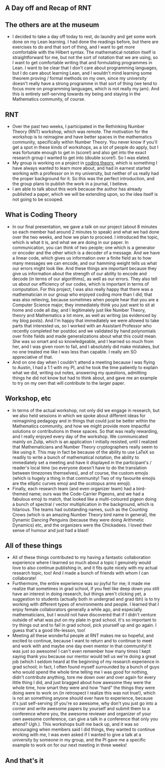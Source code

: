 ## A Day off and Recap of RNT

## The others are at the museum
- I decided to take a day off today to rest, do laundry and get some work done on my Lean learning. I had done the readings before, but there are exercises to do and
that sort of thing, and I want to get more comfortable with the Hilbert syntax. The mathematical notation itself is straightforward for me, but not the sort of notation
that we are using, so I want to get comfortable writing that and formulating programmes in Lean. I want to be clear that I don't care about programming languages,
but I do care about learning Lean, and I wouldn't mind learning some theorem proving / formal methods on my own, since my university doesn't really have a strong
programme in that sort of thing (we tend to focus more on programming languages, which is not really my jam). And this is entirely self-serving towards my being
and staying in the Mathematics community, of course.

## RNT
- Over the past two weeks, I participated in the Rethinking Number Theory (RNT) workshop, which was remote. The motivation for the workshop is to reimagine and have
better spaces in the mathematics community, specifically within Number Theory. You never know if you'll get a spot in these kinds of workshops, as a lot of people
do apply, but I was fortunate enough to get in (score!) and also get into the exact research group I wanted to get into (double score!). So I was elated.
- My group is working on a project in [coding theory](https://en.wikipedia.org/wiki/Coding_theory), which is something I have always wanted to learn more about, and had in earnest started working with a professor
on in my university, but neither of us really had the proper background for it. So this was the perfect introduction, and the group plans to publish the work in
a journal, I believe.
- I am able to talk about this work because the author has already published a paper, which we will be extending upon, so the idea itself is not going to be scooped.

## What is Coding Theory
- In our final presentation, we gave a talk on our project (about 8 minutes so each member had around 2 minutes to speak) and what we had done over the two weeks,
and how we plan to proceed. I introduced the topic, which is what it is, and what we are doing in our paper. In communication, you can think of two people; one
which is a generator or encoder and the other which is a decoder of a message. And we have a linear code, which gives us information over a finite field as to
how many messages we can encode, and our hamming weight tells us what our errors might look like. And these things are important because they give us information
about the strength of our ability to encode and decode (in terms of our algorithms), as well as our errors. They also tell us about our efficiency of our codes,
which is important in terms of computation.
For this project, I was also really happy that there was a mathematician in our group who enjoyed coding more than I did; that was also relieving, because sometimes when
people hear that you are a Computer Science major, they immediately think you just want to sit at home and code all day, and I legitimately just like Number Theory,
theory and Mathematics a lot more, as well as writing (as evidenced by my blog posts). And I'm happy that immediately we were allowed to take parts that interested
us, so I worked with an Assistant Professor who recently completed her postdoc and we validated by hand polynomials over finite fields and made generalizations about
what this could mean. She was so smart and so knowledgeable, and I learned so much from her, and I was given room to fail, and I absolutely did make mistakes, but
no one treated me like I was less than capable. I really am SO appreciative of that.
- And on one day when I couldn't attend a meeting because I was flying to Austin, I had a 1:1 with my PI, and he took the time patiently to explain what we did,
writing out notes, answering my questions, admitting things he did not know but had to think about, and gave me an example to try on my own that will contribute
to the larger paper.

## Workshop, etc
- In terms of the actual workshop, not only did we engage in research, but we also held sessions in which we spoke about different ideas for reimagining pedagogy
and in things that could just be better within the Mathematics community, and how we might provide more impactful solutions or contributions in these spaces.
So that was really rewarding, and I really enjoyed every day of the workshop. We communicated mainly on Zulip, which is an application I initially resisted,
until I realized that Mathematicians and Number Theory cryptographers really seem to like using it. This may in fact be because of the ability to use LaTeX
so readily to write a bunch of mathematical notation, the ability to immediately set a meeting and have it displayed in the participant's / reader's local time
(so everyone doesn't have to do the translation between timezones themselves), and of course, the custom emojis (which is hugely a thing in that community!
Two of my favourite emojis are the elliptic curves emoji and the ocotopus arms emoji).
- Finally, each research team (and even organizer team) had a bird-themed name; ours was the Code-Carrier Pigeons, and we had a fabulous emoji to match, that
looked like a multi-coloured pigeon doing a bunch of spectral / vector multiplication in the background, which is hilarious. The teams had outstanding names,
such as the Counting Crows (which is an amazing Number Theory bird name in general), the Dynamic Dancing Penguins (because they were doing Arithmetic Dynamics)
etc, and the organizers were the Chickadees. I loved their sense of humour and just had a blast!

## All of these things
- All of these things contributed to my having a fantastic collaboration experience where I learned so much about a topic I genuinely would love to also
continue publishing in, and it fits quite nicely with my actual research topic, too! And I made a bunch of friends with whom I can collaborate!
- Furthermore, the entire experience was *so* joyful for me; it made me realize that sometimes in grad school, if you feel like deep down you still have
an interest in doing research, but things aren't clicking yet, a suggestion to students (actually both in undergrad and grad tbh) is to try working with
different types of environments and people. I learned that I enjoy female collaborators generally a while ago, and especially mathematicians, but I would
not have discovered that if I didn't venture outside of what was put on my plate in grad school. It's so important to try things out and to fail in
grad school, pick yourself up and go again. I guess that's a good life-lesson, too!
- Meeting all these wonderful people at RNT makes me so hopeful, and excited to continue, because I want to return and to continue to meet and work with
and maybe one day even mentor in that community! It was just so awesome! I can't even remember how many times I kept saying thank you because our mentor
would tell us we're doing a great job (which I seldom heard at the beginning of my research experience in grad school; in fact, I often found myself
surrounded by a bunch of guys who would spend the whole time telling me I was good for nothing, didn't contribute anything, tore me down over and over
again for every little thing I did, and just bragged about how
awesome they were the whole time, how smart they were and how "hard" the things they were doing were to work on (in retrospect I realize this was not true!),
which is not an something anyone should ever have to experience, because it's just self-serving (if you're so awesome,
why don't you just go into a corner and write awesome papers by yourself and submit them to a conference where you, the awesome reviewer
and organizer of your own awesome conference, can give a talk in a conference that only you attend? Ugh.). This workshops built me back up, and it was so
encouraging when members said I did things, they wanted to continue working with me, I was even asked if I wanted to give a talk at a university by
someone in my group, and the PI gave me a specific example to work on for our next meeting in three weeks!

## And that's it
